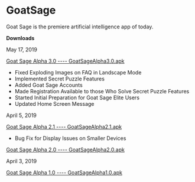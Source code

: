 # GoatSage
Goat Sage is the premiere artificial intelligence app of today.

<b>Downloads</b>

May 17, 2019

[Goat Sage Alpha 3.0 ---- GoatSageAlpha3.0.apk](https://github.com/Jime567/GoatSage/blob/master/GoatSageAlpha3.0.apk?raw=true)

* Fixed Exploding Images on FAQ in Landscape Mode 
* Implemented Secret Puzzle Features 
* Added Goat Sage Accounts 
* Made Registration Available to those Who Solve Secret Puzzle Features 
* Started Initial Preparation for Goat Sage Elite Users
* Updated Home Screen Message

April 5, 2019

[Goat Sage Alpha 2.1 ---- GoatSageAlpha2.1.apk](https://github.com/Jime567/GoatSage/raw/master/GoatSageAlpha2.1.apk)

* Bug Fix for Display Issues on Smaller Devices

[Goat Sage Alpha 2.0 ---- GoatSageAlpha2.0.apk](https://github.com/Jime567/GoatSage/raw/master/GoatSageAlpha2.0.apk)

April 3, 2019 

[Goat Sage Alpha 1.0 ---- GoatSageAlpha1.0.apk](https://github.com/Jime567/GoatSage/raw/master/Goat%20Sage%20Alpha%201.0.apk)
